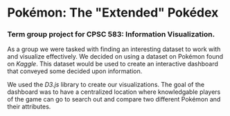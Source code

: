 # Pokémon: The "Extended" Pokédex

### Term group project for CPSC 583: Information Visualization.

As a group we were tasked with finding an interesting dataset to work with and visualize effectively. We decided on using a dataset on Pokémon found on *Kaggle*. This dataset would be used to create an interactive dashboard that conveyed some decided upon information.

We used the *D3.js* library to create our visualizations. The goal of the dashboard was to have a centralized location where knowledgable players of the game can go to search out and compare two different Pokémon and their attributes.
